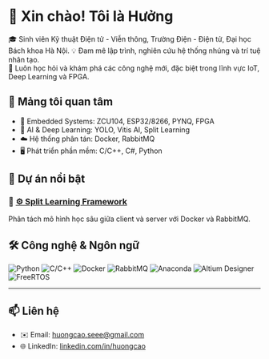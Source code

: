 # 👋 Xin chào! Tôi là Hưởng

🎓 Sinh viên Kỹ thuật Điện tử - Viễn thông, Trường Điện - Điện tử, Đại học Bách khoa Hà Nội.
💡 Đam mê lập trình, nghiên cứu hệ thống nhúng và trí tuệ nhân tạo.  
🚀 Luôn học hỏi và khám phá các công nghệ mới, đặc biệt trong lĩnh vực IoT, Deep Learning và FPGA.

## 🧠 Mảng tôi quan tâm
- 🔧 Embedded Systems: ZCU104, ESP32/8266, PYNQ, FPGA
- 🧠 AI & Deep Learning: YOLO, Vitis AI, Split Learning
- ☁️ Hệ thống phân tán: Docker, RabbitMQ
- 🖥️ Phát triển phần mềm: C/C++, C#, Python

## 🚀 Dự án nổi bật

### 🔹 [⚙️ Split Learning Framework](https://github.com/HuongCaoHUST/split_learning)
Phân tách mô hình học sâu giữa client và server với Docker và RabbitMQ.

## 🛠️ Công nghệ & Ngôn ngữ

![Python](https://img.shields.io/badge/-Python-3776AB?style=flat&logo=python&logoColor=white)
![C/C++](https://img.shields.io/badge/-C/C++-00599C?style=flat&logo=cplusplus&logoColor=white)
![Docker](https://img.shields.io/badge/-Docker-2496ED?style=flat&logo=docker&logoColor=white)
![RabbitMQ](https://img.shields.io/badge/-RabbitMQ-FF6600?style=flat&logo=rabbitmq&logoColor=white)
![Anaconda](https://img.shields.io/badge/-Anaconda-44A833?style=flat&logo=anaconda&logoColor=white)
![Altium Designer](https://img.shields.io/badge/-Altium-999999?style=flat&logo=altiumdesigner&logoColor=white)
![FreeRTOS](https://img.shields.io/badge/-FreeRTOS-00A859?style=flat&logo=freertos&logoColor=white)

---

## 📫 Liên hệ
- ✉️ Email: huongcao.seee@gmail.com
- 🌐 LinkedIn: [linkedin.com/in/huongcao](https://www.linkedin.com/in/huong-cao-seee/) 

